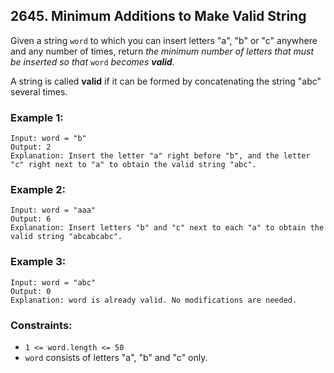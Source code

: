 ## 2645. Minimum Additions to Make Valid String

Given a string ```word``` to which you can insert letters "a", "b" or "c" anywhere and any number of times, return *the minimum number of letters that must be inserted so that* ```word``` *becomes **valid**.*

A string is called **valid** if it can be formed by concatenating the string "abc" several times.

### Example 1:
```
Input: word = "b"
Output: 2
Explanation: Insert the letter "a" right before "b", and the letter "c" right next to "a" to obtain the valid string "abc".
```
### Example 2:
```
Input: word = "aaa"
Output: 6
Explanation: Insert letters "b" and "c" next to each "a" to obtain the valid string "abcabcabc".
```
### Example 3:
```
Input: word = "abc"
Output: 0
Explanation: word is already valid. No modifications are needed.
```

### Constraints:

* ```1 <= word.length <= 50```
* ```word``` consists of letters "a", "b" and "c" only.